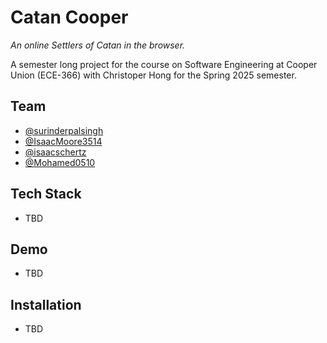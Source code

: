 # Catan Cooper 
*An online Settlers of Catan in the browser.*


A semester long project for the course on Software Engineering at Cooper Union (ECE-366) with Christoper Hong for the Spring 2025 semester. 

## Team

- [@surinderpalsingh](https://github.com/surinderpalsingh)
- [@IsaacMoore3514](https://github.com/IsaacMoore3514)
- [@isaacschertz](https://github.com/isaacschertz)
- [@Mohamed0510](https://github.com/Mohamed0510)


## Tech Stack
- TBD

## Demo
- TBD

## Installation 
- TBD